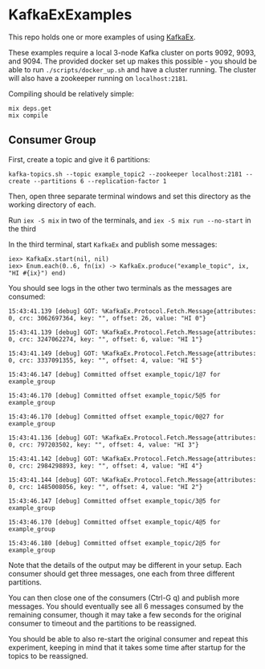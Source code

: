 # KafkaExExamples

This repo holds one or more examples of using
[KafkaEx](https://github.com/kafkaex/kafka_ex).

These examples require a local 3-node Kafka cluster on ports 9092, 9093, and
9094.  The provided docker set up makes this possible - you should be able to
run `./scripts/docker_up.sh` and have a cluster running.  The cluster will also
have a zookeeper running on `localhost:2181`.

Compiling should be relatively simple:

```
mix deps.get
mix compile
```

## Consumer Group

First, create a topic and give it 6 partitions:

```
kafka-topics.sh --topic example_topic2 --zookeeper localhost:2181 --create --partitions 6 --replication-factor 1
```

Then, open three separate terminal windows and set this directory as the working
directory of each.

Run `iex -S mix` in two of the terminals, and `iex -S mix run --no-start` in
the third

In the third terminal, start `KafkaEx` and publish some messages:

```
iex> KafkaEx.start(nil, nil)
iex> Enum.each(0..6, fn(ix) -> KafkaEx.produce("example_topic", ix, "HI #{ix}") end)
```

You should see logs in the other two terminals as the messages are consumed:

```
15:43:41.139 [debug] GOT: %KafkaEx.Protocol.Fetch.Message{attributes: 0, crc: 3062697364, key: "", offset: 26, value: "HI 0"}

15:43:41.139 [debug] GOT: %KafkaEx.Protocol.Fetch.Message{attributes: 0, crc: 3247062274, key: "", offset: 6, value: "HI 1"}

15:43:41.149 [debug] GOT: %KafkaEx.Protocol.Fetch.Message{attributes: 0, crc: 3337091355, key: "", offset: 4, value: "HI 5"}

15:43:46.147 [debug] Committed offset example_topic/1@7 for example_group

15:43:46.170 [debug] Committed offset example_topic/5@5 for example_group

15:43:46.170 [debug] Committed offset example_topic/0@27 for example_group
```

```
15:43:41.136 [debug] GOT: %KafkaEx.Protocol.Fetch.Message{attributes: 0, crc: 797203502, key: "", offset: 4, value: "HI 3"}

15:43:41.142 [debug] GOT: %KafkaEx.Protocol.Fetch.Message{attributes: 0, crc: 2984298893, key: "", offset: 4, value: "HI 4"}

15:43:41.144 [debug] GOT: %KafkaEx.Protocol.Fetch.Message{attributes: 0, crc: 1485008056, key: "", offset: 4, value: "HI 2"}

15:43:46.147 [debug] Committed offset example_topic/3@5 for example_group

15:43:46.170 [debug] Committed offset example_topic/4@5 for example_group

15:43:46.180 [debug] Committed offset example_topic/2@5 for example_group
```

Note that the details of the output may be different in your setup.  Each
consumer should get three messages, one each from three different partitions.

You can then close one of the consumers (Ctrl-G q) and publish more messages.
You should eventually see all 6 messages consumed by the remaining consumer,
though it may take a few seconds for the original consumer to timeout and the
partitions to be reassigned.

You should be able to also re-start the original consumer and repeat this
experiment, keeping in mind that it takes some time after startup for the
topics to be reassigned.
